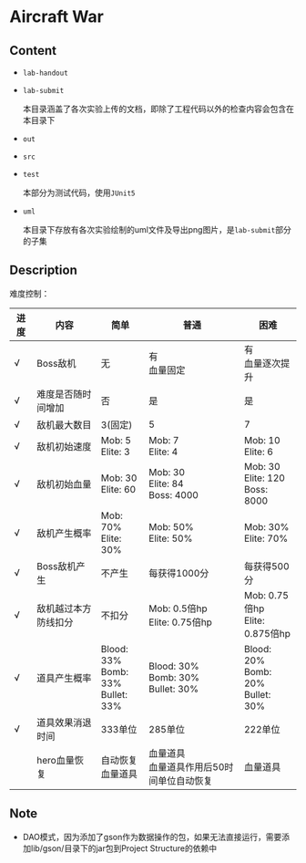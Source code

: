 # Aircraft War

## Content

- `lab-handout`

- `lab-submit`

  本目录涵盖了各次实验上传的文档，即除了工程代码以外的检查内容会包含在本目录下

- `out`

- `src`

- `test`

  本部分为测试代码，使用`JUnit5`

- `uml`

  本目录下存放有各次实验绘制的uml文件及导出png图片，是`lab-submit`部分的子集

## Description

难度控制：

| 进度 | 内容                 | 简单                                       | 普通                                           | 困难                                       |
| ---- | -------------------- | ------------------------------------------ | ---------------------------------------------- | ------------------------------------------ |
| √    | Boss敌机             | 无                                         | 有<br />血量固定                               | 有<br />血量逐次提升                       |
| √    | 难度是否随时间增加   | 否                                         | 是                                             | 是                                         |
| √    | 敌机最大数目         | 3(固定)                                    | 5                                              | 7                                          |
| √    | 敌机初始速度         | Mob: 5<br />Elite: 3                       | Mob: 7<br />Elite: 4                           | Mob: 10<br />Elite: 6                      |
| √    | 敌机初始血量         | Mob: 30<br />Elite: 60                     | Mob: 30<br />Elite: 84<br />Boss: 4000         | Mob: 30<br />Elite: 120<br />Boss: 8000    |
| √    | 敌机产生概率         | Mob: 70%<br />Elite: 30%                   | Mob: 50%<br />Elite: 50%                       | Mob: 30%<br />Elite: 70%                   |
| √    | Boss敌机产生         | 不产生                                     | 每获得1000分                                   | 每获得500分                                |
| √    | 敌机越过本方防线扣分 | 不扣分                                     | Mob: 0.5倍hp<br />Elite: 0.75倍hp              | Mob: 0.75倍hp<br />Elite: 0.875倍hp        |
| √    | 道具产生概率         | Blood: 33%<br />Bomb: 33%<br />Bullet: 33% | Blood: 30%<br />Bomb: 30%<br />Bullet: 30%     | Blood: 20%<br />Bomb: 20%<br />Bullet: 30% |
| √    | 道具效果消退时间     | 333单位                                    | 285单位                                        | 222单位                                    |
|      | hero血量恢复         | 自动恢复<br />血量道具                     | 血量道具<br />血量道具作用后50时间单位自动恢复 | 血量道具                                   |





## Note

* DAO模式，因为添加了gson作为数据操作的包，如果无法直接运行，需要添加lib/gson/目录下的jar包到Project Structure的依赖中
